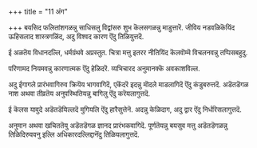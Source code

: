 +++
title = "11 अंग"

+++
बयसिद फलितांशगळन्नु साधिसलु विद्वांसरु शुभ कॆलसगळन्नु माडुत्तारॆ. जीविय नडवळिकॆयिंद ऊहिसलाद शास्त्रगळिंद, अदु विश्वद कारण ऎंदु तिळियुत्तदॆ.

ई अळतॆय विधानदल्लि, धर्मग्रंथवे अप्रस्तुत. चित्रा मत्तु इतरर नीतियिंद कॆलवॊम्मॆ विचलनवन्नु तप्पिसबहुदु.

परिणामद नियमवन्नु कारणात्मक ऎंदु हेळिदरॆ. व्यभिचारद अनुमानक्कॆ अवकाशविल्ल.

अदु ईगागले प्रारंभवागिरुव क्रियॆय भागवागिदॆ, एकॆंदरॆ इदन्नु मॊदले माडलागिदॆ ऎंदु कंडुबरुत्तदॆ. अडॆतडॆगळ नाश अथवा तीव्रतॆय अनुपस्थितियन्नु बागिलु ऎंदु करॆयलागुत्तदॆ.

ई कॆलस यावुदे अडॆतडॆयिल्लदॆ मुगियलि ऎंदु हारैसुत्तेनॆ. अदन्नु केळिदाग, अदु द्वार ऎंदु निर्धरिसलागुत्तदॆ.

अनुमान अथवा खचिततॆयु अडॆतडॆगळ ज्ञानद प्रारंभकवागिदॆ. पूर्णतॆयन्नु बयसुव मत्तु अडॆतडॆगळन्नु तिळिदिरुववनु इल्लि अधिकारदल्लिद्दानॆंदु तिळियलागुत्तदॆ.

